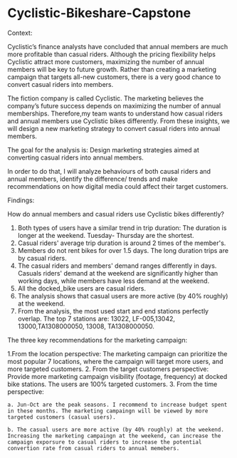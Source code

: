 # Cyclistic-Bikeshare-Capstone

Context: 

Cyclistic’s finance analysts have concluded that annual members are much more profitable than casual riders. Although the pricing flexibility helps Cyclistic attract more customers, maximizing the number of annual members will be key to future growth. Rather than creating a marketing campaign that targets all-new customers,  there is a very good chance to convert casual riders into members. 

The fiction company is called Cyclistic. The marketing believes the company’s future success depends on maximizing the number of annual memberships. Therefore,my team wants to understand how casual riders and annual members use Cyclistic bikes differently. From these insights, we will design a new marketing strategy to convert casual riders into annual members.

The goal for the analysis is: Design marketing strategies aimed at converting casual riders into annual members. 

In order to do that, I will analyze behaviours of both causal riders and annual members, identify the difference/ trends and make recommendations on how digital media could affect their target customers.  

Findings: 

How do annual members and casual riders use Cyclistic bikes differently?
1. Both types of users have a similar trend in trip duration: The duration is longer at the weekend. Tuesday- Thursday are the shortest. 
2. Casual riders' average trip duration is around 2 times of the member's. 
3. Members do not rent bikes for over 1.5 days. The long duration trips are by casual riders.
4. The casual riders and members' demand ranges differently in days. Casuals riders' demand at the weekend are significantly higher than working days, while members have less demand at the weekend. 
5. All the docked_bike users are casual riders.
6. The analysis shows that casual users are more active (by 40% roughly) at the weekend.
7. From the analysis, the most used start and end stations perfectly overlap. The top 7 stations are: 13022, LF-005,13042, 13000,TA1308000050, 13008, TA1308000050.  

The three key recommendations for the marketing campaign: 

1.From the location perspective: 
The marketing campaign can prioritize the most popular 7 locations, where the campaign will target more users, and more targeted customers.
2. From the target customers perspective: 
Provide more marketing campaign visibility (footage, frequency) at docked bike stations. The users are 100% targeted customers.
3. From the time perspective:

    a. Jun-Oct are the peak seasons. I recommend to increase budget spent in these months. The marketing campaingn will be viewed by more targeted customers (casual users).
  
    b. The casual users are more active (by 40% roughly) at the weekend. Increasing the marketing campaingn at the weekend, can increase the campaign exporsure to casual riders to increase the potential convertion rate from casual riders to annual memebers.
